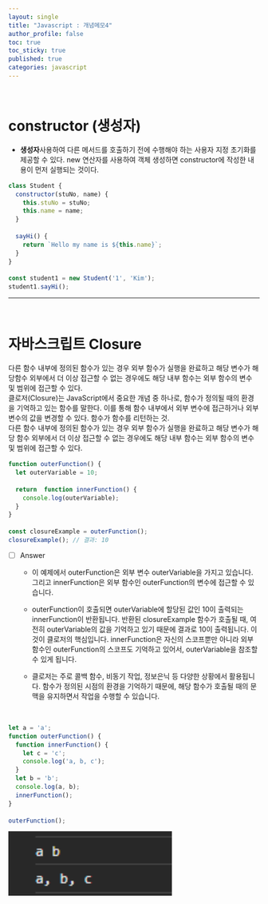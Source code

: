 ```yaml
---
layout: single
title: "Javascript : 개념메모4"
author_profile: false
toc: true
toc_sticky: true
published: true
categories: javascript
---
```


<br>

# constructor (생성자)

* **생성자**사용하여 다른 메서드를 호출하기 전에 수행해야 하는 사용자 지정 초기화를 제공할 수 있다. new 연산자를 사용하여 객체 생성하면 constructor에 작성한 내용이 먼저 실행되는 것이다.

```javascript
class Student {
  constructor(stuNo, name) {
    this.stuNo = stuNo;
    this.name = name;
  }

  sayHi() {
    return `Hello my name is ${this.name}`;
  }
}

const student1 = new Student('1', 'Kim');
student1.sayHi();
```

<hr>
<br>

# 자바스크립트 Closure

<div class="notice--info">
다른 함수 내부에 정의된 함수가 있는 경우 외부 함수가 실행을 완료하고 해당 변수가 해당함수 외부에서 더 이상 접근할 수 없는 경우에도 해당 내부 함수는 외부 함수의 변수 및 범위에 접근할 수 있다.
</div>

<div class="notice--info">
클로저(Closure)는 JavaScript에서 중요한 개념 중 하나로, 함수가 정의될 때의 환경을 기억하고 있는 함수를 말한다. 이를 통해 함수 내부에서 외부 변수에 접근하거나 외부 변수의 값을 변경할 수 있다. 함수가 함수를 리턴하는 것.
</div>

<div class="notice--info">
다른 함수 내부에 정의된 함수가 있는 경우 외부 함수가 실행을 완료하고 해당 변수가 해당 함수 외부에서 더 이상 접근할 수 없는 경우에도 해당 내부 함수는 외부 함수의 변수 및 범위에 접근할 수 있다.
</div>

```javascript
function outerFunction() {
  let outerVariable = 10;

  return  function innerFunction() {
    console.log(outerVariable);
  }
}

const closureExample = outerFunction();
closureExample(); // 결과: 10
```

- [ ] Answer

  * 이 예제에서 outerFunction은 외부 변수 outerVariable을 가지고 있습니다. 그리고 innerFunction은 외부 함수인 outerFunction의 변수에 접근할 수 있습니다.

  * outerFunction이 호출되면 outerVariable에 할당된 값인 10이 출력되는 innerFunction이 반환됩니다. 반환된 closureExample 함수가 호출될 때, 여전히 outerVariable의 값을 기억하고 있기 때문에 결과로 10이 출력됩니다. 이것이 클로저의 핵심입니다. innerFunction은 자신의 스코프뿐만 아니라 외부 함수인 outerFunction의 스코프도 기억하고 있어서, outerVariable을 참조할 수 있게 됩니다.

  * 클로저는 주로 콜백 함수, 비동기 작업, 정보은닉 등 다양한 상황에서 활용됩니다. 함수가 정의된 시점의 환경을 기억하기 때문에, 해당 함수가 호출될 때의 문맥을 유지하면서 작업을 수행할 수 있습니다.

<br>

```javascript
let a = 'a';
function outerFunction() {
  function innerFunction() {
    let c = 'c';
    console.log('a, b, c');
  }
  let b = 'b';
  console.log(a, b);
  innerFunction();
}

outerFunction();
```

<img src="/assets/images/Javascript/javascript-closure.png" width="65%"/>

